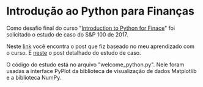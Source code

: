 # Introdução ao Python para Finanças

Como desafio final do curso "[Introduction to Python for Finace](https://www.datacamp.com/courses/introduction-to-python-for-finance/continue)" foi solicitado o estudo de caso do S&P 100 de 2017.

Neste [link](https://dev.to/luizabizoni/explorando-dados-financeiros-com-python-introducao-4f6b) você encontra o post que fiz baseado no meu aprendizado com o curso. E [neste](https://dev.to/luizabizoni/s-p-100-estudo-de-caso-2oc1) o post detalhado do estudo de caso.

O código do estudo está no arquivo "welcome_python.py". Nele foram usadas a interface PyPlot da biblioteca de visualização de dados Matplotlib e a biblioteca NumPy.